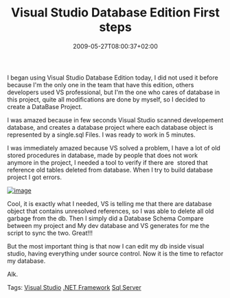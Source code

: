 ﻿---
title: "Visual Studio Database Edition First steps"
description: ""
date: 2009-05-27T08:00:37+02:00
draft: false
tags: [Sql Server]
categories: [Sql Server]
---
I began using Visual Studio Database Edition today, I did not used it before because I'm the only one in the team that have this edition, others developers used VS professional, but I'm the one who cares of database in this project, quite all modifications are done by myself, so I decided to create a DataBase Project.

I was amazed because in few seconds Visual Studio scanned developement database, and creates a database project where each database object is represented by a single.sql Files. I was ready to work in 5 minutes.

I was immediately amazed because VS solved a problem, I have a lot of old stored procedures in database, made by people that does not work anymore in the project, I needed a tool to verify if there are  stored that reference old tables deleted from database. When I try to build database project I got errors.

[![image](https://www.codewrecks.com/blog/wp-content/uploads/2009/05/image-thumb7.png "image")](https://www.codewrecks.com/blog/wp-content/uploads/2009/05/image7.png)

Cool, it is exactly what I needed, VS is telling me that there are database object that contains unresolved references, so I was able to delete all old garbage from the db. Then I simply did a Database Schema Compare between my project and My dev database and VS generates for me the script to sync the two. Great!!!

But the most important thing is that now I can edit my db inside visual studio, having everything under source control. Now it is the time to refactor my database.

Alk.

Tags: [Visual Studio](http://technorati.com/tag/Visual%20Studio) [.NET Framework](http://technorati.com/tag/.NET%20Framework) [Sql Server](http://technorati.com/tag/Sql%20Server)
